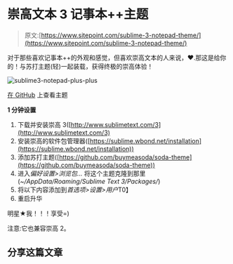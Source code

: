 # 崇高文本 3 记事本++主题

> 原文:[https://www.sitepoint.com/sublime-3-notepad-theme/](https://www.sitepoint.com/sublime-3-notepad-theme/)

对于那些喜欢记事本++的外观和感觉，但喜欢崇高文本的人来说，❤.那这是给你的！与苏打主题(轻)一起装载，获得终极的崇高体验！

![sublime3-notepad-plus-plus](../Images/0fd9fb02ab6d65e3c026e2ad571efae3.png)

[在 GitHub](https://github.com/sdeering/Sublime3-Theme-NotepadPlusPlus) 上查看主题

**1 分钟设置**

1.  下载并安装崇高 3([http://www.sublimetext.com/3](http://www.sublimetext.com/3)
2.  安装崇高的软件包管理器([https://sublime.wbond.net/installation](https://sublime.wbond.net/installation))
3.  添加苏打主题([https://github.com/buymeasoda/soda-theme](https://github.com/buymeasoda/soda-theme))
4.  进入*偏好设置>浏览包…* 将这个主题克隆到那里(*~/AppData/Roaming/Sublime Text 3/Packages/*)
5.  将以下内容添加到*首选项>设置>用户*T0】
6.  重启升华

明星★我！！！享受=)

注意:它也兼容崇高 2。

## 分享这篇文章